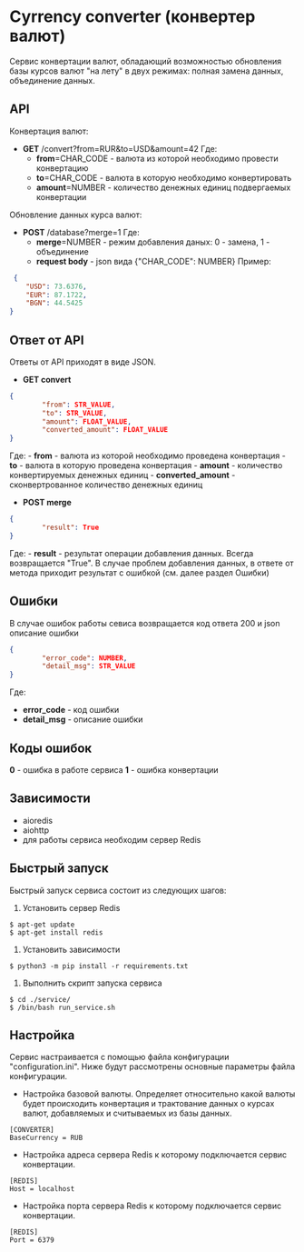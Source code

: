# Cyrrency converter (конвертер валют)
Сервис конвертации валют, обладающий возможностью обновления базы курсов валют "на лету" в двух режимах: полная замена данных, объединение данных.

## API
Конвертация валют:
- **GET** /convert?from=RUR&to=USD&amount=42
Где:
	- **from**=CHAR_CODE - валюта из которой необходимо провести конвертацию
	- **to**=CHAR_CODE - валюта в которую необходимо конвертировать
	- **amount**=NUMBER - количество денежных единиц подвергаемых конвертации

Обновление данных курса валют:
- **POST** /database?merge=1
Где:
	- **merge**=NUMBER - режим добавления даных: 0 - замена, 1 - объединение
	- **request body** - json вида {"CHAR_CODE": NUMBER} 
	Пример:
```json
 {
    "USD": 73.6376,
    "EUR": 87.1722,
    "BGN": 44.5425
}
```

## Ответ от API
Ответы от API приходят в виде JSON.
- **GET convert**
```json
{
  		"from": STR_VALUE,
  		"to": STR_VALUE,
  		"amount": FLOAT_VALUE,
  		"converted_amount": FLOAT_VALUE
}
```
Где:
	- **from** - валюта из которой необходимо проведена конвертация
	- **to** - валюта в которую проведена конвертация
	- **amount** - количество конвертируемых денежных единиц
	- **converted_amount** - сконвертрованное количество денежных единиц

- **POST merge**
```json
{
  		"result": True
}
```
Где:
	- **result** - результат операции добавления данных. Всегда возвращается "True". В случае проблем добавления данных, в ответе от метода приходит результат с ошибкой (см. далее раздел Ошибки)

## Ошибки
В случае ошибок работы севиса возвращается код ответа 200 и json описание ошибки
```json
{
		"error_code": NUMBER,
		"detail_msg": STR_VALUE 
}
```
Где:
- **error_code** - код ошибки
- **detail_msg** - описание ошибки

## Коды ошибок
**0** - ошибка в работе сервиса
**1** - ошибка конвертации

## Зависимости
- aioredis
- aiohttp
- для работы сервиса необходим сервер Redis

## Быстрый запуск
Быстрый запуск сервиса состоит из следующих шагов:
1. Установить сервер Redis
```
$ apt-get update
$ apt-get install redis
```
1. Установить зависимости
```
$ python3 -m pip install -r requirements.txt
```
1. Выполнить скрипт запуска сервиса
```
$ cd ./service/
$ /bin/bash run_service.sh
```

## Настройка
Сервис настраивается с помощью файла конфигурации "configuration.ini". Ниже будут рассмотрены основные параметры файла конфигурации.
- Настройка базовой валюты. Определяет относительно какой валюты будет происходить конвертация и трактование данных о курсах валют, добавляемых и считываемых из базы данных.
```
[CONVERTER]
BaseCurrency = RUB
```
- Настройка адреса сервера Redis к которому подключается сервис конвертации.
```
[REDIS]
Host = localhost
```
- Настройка порта сервера Redis к которому подключается сервис конвертации.
```
[REDIS]
Port = 6379
```